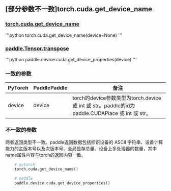 ## [部分参数不一致]torch.cuda.get_device_name

### [torch.cuda.get_device_name](https://pytorch.org/docs/1.13/generated/torch.cuda.get_device_name.html)

'''python
    torch.cuda.get_device_name(device=None)
'''

### [paddle.Tensor.transpose](https://www.paddlepaddle.org.cn/documentation/docs/zh/api/paddle/device/cuda/get_device_properties_cn.html#get-device-properties)

'''python
    paddle.device.cuda.get_device_properties(device)
'''

### 一致的参数
| PyTorch       | PaddlePaddle | 备注                                                   |
| ------------- | ------------ | ------------------------------------------------------ |
| device | device | torch的device参数类型为torch.device 或 int 或 str。paddle的id为paddle.CUDAPlace 或 int 或 str。 |

### 不一致的参数
两者返回类型不一致。paddle返回数据包括标识设备的 ASCII 字符串、设备计算能力的主版本号以及次版本号、全局显存总量、设备上多处理器的数量，其中name属性内容与torch的返回内容一致。

```python
    # pytorch
    torch.cuda.get_device_name()

    # paddle
    paddle.device.cuda.get_device_properties()
```